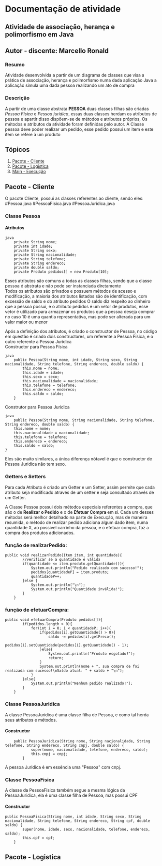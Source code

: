<h1>Documentação de atividade</h1>

<h2>Atividade de associação, herança e polimorfismo em Java</h2>

<h2>Autor - discente: Marcello Ronald</h2>
<h3> Resumo </h3>
<p>
    Atividade desenvolvida a partir de um diagrama de classes que visa
    a prática de associação, herança e polimorfismo numa dada aplicação Java
    a aplicação simula uma dada pessoa realizando um ato de compra
</p>
<h3> Descrição </h3>
<p> 
A partir de uma classe abstrata <b>PESSOA</b> duas classes filhas são criadas
<i>Pessoa Física</i> e <i>Pessoa jurídica</i>, essas duas classes herdam os atributos de pessoa e apartir disso dispõem-se de métodos e atributos próprios, Os métodos e atributos da atividade foram definidas pelo autor.
A Classe pessoa deve poder realizar um pedido, esse pedido possui um item e este item se refere à um produto
</p>

<h2>Tópicos</h2>
<ol>
    <li><a href="#cliente">Pacote - Cliente</a></li>
    <li><a href="#logistica">Pacote - Logistica</a></li>
    <li><a href="#main">Main - Execução</a></li>
</ol>
<h2 id="cliente">Pacote - Cliente</h2>
<p>
    O pacote Cliente, possui as classes referentes ao cliente, sendo eles:
    #Pessoa.java
    #PessoaFisica.java
    #PessoaJuridica.java
</p>
<h3>Classe Pessoa</h3>
<h4>Atributos</h4>

```
java
    private String nome;
    private int idade;
    private String sexo;
    private String nacionalidade;
    private String telefone;
    private String endereco;
    private double saldo;
    private Produto pedidos[] = new Produto[10];
```

<p>
    Esses atributos são comuns a todas as classes filhas, sendo que a classe pessoa é abstrata e não pode ser instanciada diretamente<br>
    Todos os atributos são privados e possuem métodos de acesso e modificação, a maioria dos
    atributos listados são de identificação, com excessão de saldo e do atributo pedidos
    O saldo diz respeito ao dinheiro que a pessoa possui, e o atributo pedidos é um vetor de produtos, esse vetor é utilizado para armazenar os produtos que a pessoa deseja comprar
    no caso 10 é uma quantia representativa, mas pode ser alterada para um valor maior ou menor
</p>

<p>
    Após a definição dos atributos, é criado o constructor de Pessoa, no código em questão é criado dois constructores, um referente a Pessoa Física, e o outro referente a Pessoa Jurídica<br>
    Constructor para Pessoa Física  
    
    java
        public Pessoa(String nome, int idade, String sexo, String nacionalidade, String telefone, String endereco, double saldo) {
            this.nome = nome;
            this.idade = idade;
            this.sexo = sexo;
            this.nacionalidade = nacionalidade;
            this.telefone = telefone;
            this.endereco = endereco;
            this.saldo = saldo;
        }
        
Construtor para Pessoa Juridica
    
    java
        public Pessoa(String nome, String nacionalidade, String telefone, String endereco, double saldo) {
        this.nome = nome;
        this.nacionalidade = nacionalidade;
        this.telefone = telefone;
        this.endereco = endereco;
        this.saldo = saldo;
    }
</p>
Eles são muito similares, a única diferença nótavel é que o constructor de Pessoa Juridica não tem sexo.
<h3>Getters e Setters</h3>
<p>
    Para cada Atributo é criado um Getter e um Setter, assim permite que cada atributo seja modificado através de um setter e seja consultado através de um Getter.
</p>

<p>A Classe Pessoa possui dois métodos especiais referentes a compra, que são o de <b>Realizar o Pedido</b> e o de <b>Efetuar Compra</b> em si. Cada um desses métodos será melhor detalhado na parte de Execução, mas de maneira resumida, o método de realizar pedido adiciona algum dado item, numa quantidade X, ao possivel carrinho da pessoa, e o efetuar compra, faz a compra dos produtos adicionados.</p>

<h3>função de realizarPedido:</h3>

```
public void realizarPedido(Item item, int quantidade){       
        //verificar se a quantidade é válida
        if(quantidade <= item.produto.getQuantidade()){
            System.out.println("Pedido realizado com sucesso!");
            pedidos[quantidadeP] = item.produto;
            quantidadeP++;
        }else {
            System.out.println("\n");
            System.out.println("Quantidade inválida!");
        }
    }
```
<h3>função de efetuarCompra:</h3>

```
public void efetuarCompra(Produto pedidos[]){
        if(pedidos.length > 0){
            for(int i = 0; i < quantidadeP; i++){
                if(pedidos[i].getQuantidade() > 0){
                    saldo -= pedidos[i].getPreco();
                    pedidos[i].setQuantidade(pedidos[i].getQuantidade() - 1);
                }else{
                    System.out.println("Produto esgotado!");
                    return;
                }
                System.out.println(nome + ", sua compra de foi realizada com sucesso!\nSaldo atual: " + saldo + "\n");
            }
        }else{
            System.out.println("Nenhum pedido realizado!");
        }
    }
```

<h3>Classe PessoaJuridica</h3>
<p>A classe PessoaJuridica é uma classe filha de Pessoa, e como tal herda seus atributos e métodos.</p>
<h4>Constructor</h4>

```
    public PessoaJuridica(String nome, String nacionalidade, String telefone, String endereco, String cnpj, double saldo) {
            super(nome, nacionalidade, telefone, endereco, saldo);
            this.cnpj = cnpj;
        }
```

<p>A pessoa Juridica é em essência uma "Pessoa" com cnpj.</p>

<h3>Classe PessoaFisica</h3>
<p>A classe da PessoaFisica também segue a mesma lógica da PessoaJuridica, ela é uma classe filha de Pessoa, mas possui CPF</p>
<h4>Constructor</h4>

```
public PessoaFisica(String nome, int idade, String sexo, String nacionalidade, String telefone, String endereco, String cpf, double saldo) {
        super(nome, idade, sexo, nacionalidade, telefone, endereco, saldo);
        this.cpf = cpf;
    }
```

<h2 id="logistica">Pacote - Logistica</h2>



